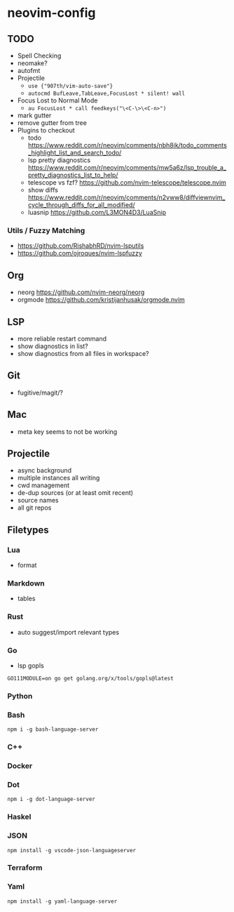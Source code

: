 # neovim-config

## TODO
- Spell Checking
- neomake?
- autofmt
- Projectile
  - `use {"907th/vim-auto-save"}`
  - `autocmd BufLeave,TabLeave,FocusLost * silent! wall`
- Focus Lost to Normal Mode
  - `au FocusLost * call feedkeys("\<C-\>\<C-n>")`
- mark gutter
- remove gutter from tree
- Plugins to checkout
  - todo https://www.reddit.com/r/neovim/comments/nbh8ik/todo_comments_highlight_list_and_search_todo/
  - lsp pretty diagnostics https://www.reddit.com/r/neovim/comments/mw5a6z/lsp_trouble_a_pretty_diagnostics_list_to_help/
  - telescope vs fzf? https://github.com/nvim-telescope/telescope.nvim
  - show diffs https://www.reddit.com/r/neovim/comments/n2vww8/diffviewnvim_cycle_through_diffs_for_all_modified/
  - luasnip https://github.com/L3MON4D3/LuaSnip

### Utils / Fuzzy Matching
- https://github.com/RishabhRD/nvim-lsputils
- https://github.com/ojroques/nvim-lspfuzzy

## Org
- neorg https://github.com/nvim-neorg/neorg
- orgmode https://github.com/kristijanhusak/orgmode.nvim

## LSP
- more reliable restart command
- show diagnostics in list?
- show diagnostics from all files in workspace?

## Git
- fugitive/magit/?

## Mac
- meta key seems to not be working

## Projectile
- async background
- multiple instances all writing
- cwd management
- de-dup sources (or at least omit recent)
- source names
- all git repos

## Filetypes
### Lua
- format
### Markdown
- tables
### Rust
- auto suggest/import relevant types
### Go
- lsp gopls
```
GO111MODULE=on go get golang.org/x/tools/gopls@latest
```
### Python
### Bash
```
npm i -g bash-language-server
```
### C++
### Docker
### Dot
```
npm i -g dot-language-server
```
### Haskel
### JSON
```
npm install -g vscode-json-languageserver
```
### Terraform
### Yaml
```
npm install -g yaml-language-server
```
